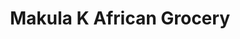---
title: "Makula K African Grocery"
url: /philadelphia/makula-k-african-grocery/
shop: convenience
---